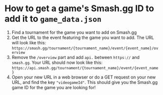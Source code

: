 # How to get a game's Smash.gg ID to add it to `game_data.json`

1. Find a tournament for the game you want to add on Smash.gg
1. Get the URL to the event featuring the game you want to add. The URL will look like this: `https://smash.gg/tournament/{tournament_name}/event/{event_name}/overview`
1. Remove the `/overview` part and add `api.` between `https://` and `smash.gg`. Your URL should now look like this: `https://api.smash.gg/tournament/{tournament_name}/event/{event_name}`
1. Open your new URL in a web browser or do a GET request on your new URL, and find the key `"videogameId"`. This should give you the Smash.gg game ID for the game you are looking for!